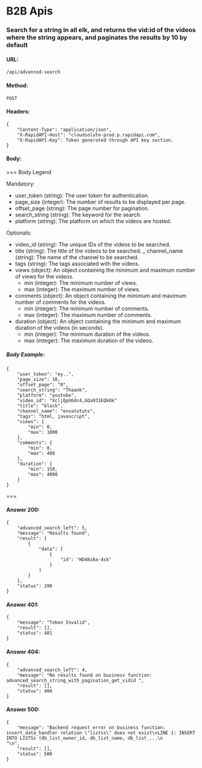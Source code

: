 # B2B Apis

### Search for a string in all elk, and returns the vid:id of the videos where the string appears, and paginates the results by 10 by default


#### URL:
```
/api/advanced-search
```

#### Method:
```
POST
```

#### Headers:
```
{
    "Content-Type": "application/json",
    "X-RapidAPI-Host": "cloudsolute-prod.p.rapidapi.com",
    "X-RapidAPI-Key": Token generated through API key section.
}
```


#### Body:

=== Body Legend

Mandatory:

- user_token (string): The user token for authentication.
- page_size (integer): The number of results to be displayed per page.
- offset_page (string): The page number for pagination.
- search_string (string): The keyword for the search.
- platform (string): The platform on which the videos are hosted.

Optionals:

- video_id (string): The unique IDs of the videos to be searched.
- title (string): The title of the videos to be searched.
_ channel_name (string): The name of the channel to be searched.
- tags (string): The tags associated with the videos.
- views (object): An object containing the minimum and maximum number of views for the videos.
    - min (integer): The minimum number of views.
    - max (integer): The maximum number of views.
- comments (object): An object containing the minimum and maximum number of comments for the videos.
    - min (integer): The minimum number of comments.
    - max (integer): The maximum number of comments.
- duration (object): An object containing the minimum and maximum duration of the videos (in seconds).
    - min (integer): The minimum duration of the videos.
    - max (integer): The maximum duration of the videos.

##### Body Example:

```
{
    "user_token": "ey..",
    "page_size": 10,
    "offset_page": "0",
    "search_string": "Thaank",
    "platform": "youtube",
    "video_id": "XcljQpU6dc4,GQa931EQkOk"
    "title": "black",
    "channel_name": "envatotuts",
    "tags": "html, javascript",
    "views": {
        "min": 0,
        "max": 1000
    },
    "comments": {
        "min": 0,
        "max": 400
    },
    "duration": {
        "min": 150,
        "max": 4000
    }
}
```

===


#### Answer 200:
```
{
    "advanced_search_left": 5,
    "message": "Results found",
    "result": [
        {
            "data": [
                {
                    "id": "HD48zAa-4sk"
                }
            ]
        }
    ],
    "status": 200
}
```

#### Answer 401:
```
{
    "message": "Token Invalid",
    "result": [],
    "status": 401
}

```

#### Answer 404:

```
{
    "advanced_search_left": 4,
    "message": "No results found on business function: advanced_search_string_with_pagination_get_vidid ",
    "result": [],
    "status": 404
}
```

#### Answer 500:
```
{
    "message": "Backend request error on business function: insert_data_handler relation \"listss\" does not exist\nLINE 1: INSERT INTO LISTSs (db_list_owner_id, db_list_name, db_list_...\n                    ^\n",
    "result": [],
    "status": 500
}
```